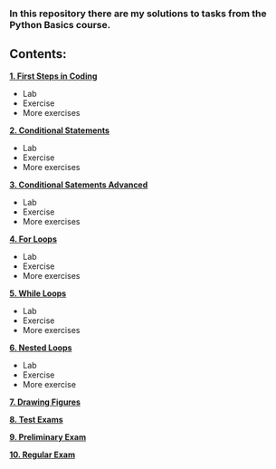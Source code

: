### In this repository there are my solutions to tasks from the Python Basics course. 

## Contents:

**[1. First Steps in Coding](1_first_steps_in_coding)**
   - Lab
   - Exercise
   - More exercises
     
**[2. Conditional Statements](2_conditional_statements)**
   - Lab
   - Exercise
   - More exercises
     
**[3. Conditional Satements Advanced](3_conditional_statements_advanced)**
   - Lab
   - Exercise
   - More exercises
     
**[4. For Loops](4_for_loops)**
   - Lab
   - Exercise
   - More exercises
     
**[5. While Loops](5_while_loops)**
   - Lab
   - Exercise
   - More exercises
     
**[6. Nested Loops](6_nested_loops)**
   - Lab
   - Exercise
   - More exercise
     
**[7. Drawing Figures](7_drawing_figures)**

**[8. Test Exams](8_test_exams)**

**[9. Preliminary Exam](9_preliminary_exam)**

**[10. Regular Exam](10_regular_exam)**


